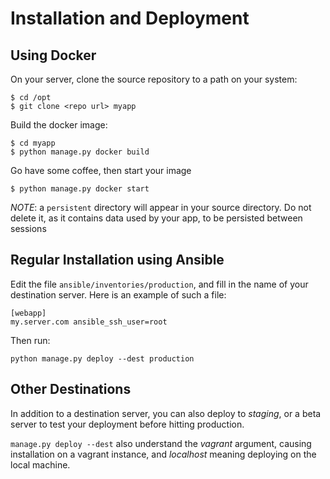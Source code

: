 # Installation and Deployment

## Using Docker

On your server, clone the source repository to a path on your system:

```
$ cd /opt
$ git clone <repo url> myapp
```

Build the docker image:

```
$ cd myapp
$ python manage.py docker build
```

Go have some coffee, then start your image

```
$ python manage.py docker start
```

*NOTE*: a `persistent` directory will appear in your source directory. Do not delete it, as it contains data used by your app, to be persisted between sessions


## Regular Installation using Ansible

Edit the file `ansible/inventories/production`, and fill in the name of your destination server. Here is an example of such a file:

```
[webapp]
my.server.com ansible_ssh_user=root
```

Then run:

```
python manage.py deploy --dest production
```

## Other Destinations

In addition to a destination server, you can also deploy to *staging*, or a beta server to test your deployment before hitting production.

`manage.py deploy --dest` also understand the *vagrant* argument, causing installation on a vagrant instance, and *localhost* meaning deploying on the local machine.
